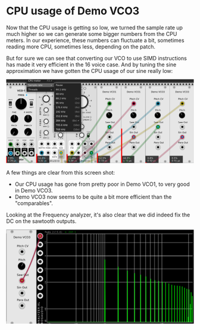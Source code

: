 # CPU usage of Demo VCO3

Now that the CPU usage is getting so low, we turned the sample rate up much higher so we can generate some bigger numbers from the CPU meters. In our experience, these numbers can fluctuate a bit, sometimes reading more CPU, sometimes less, depending on the patch.

But for sure we can see that converting our VCO to use SIMD instructions has made it very efficient in the 16 voice case. And by tuning the sine approximation we have gotten the CPU usage of our sine really low:

![VCO3 CPU](./vco-3-cpu.png)

A few things are clear from this screen shot:

* Our CPU usage has gone from pretty poor in Demo VCO1, to very good in Demo VCO3.
* Demo VCO3 now seems to be quite a bit more efficient than the "comparables".

Looking at the Frequency analyzer, it's also clear that we did indeed fix the DC on the sawtooth outputs.

![VCO3 Spectrum](./vco-3-nodc.png)